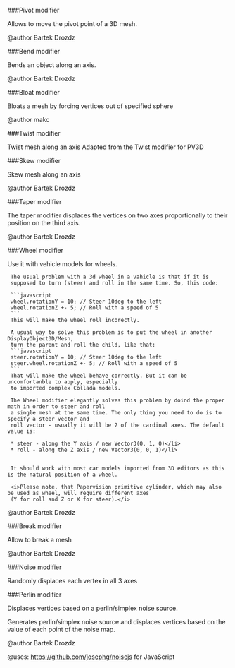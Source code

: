 
###Pivot modifier 

Allows to move the pivot point of a 3D mesh.

@author Bartek Drozdz
 



###Bend modifier 

Bends an object along an axis. 

@author Bartek Drozdz
 



###Bloat modifier 

Bloats a mesh by forcing vertices out of specified sphere

@author makc
 



###Twist modifier 

Twist mesh along an axis
Adapted from the Twist modifier for PV3D




###Skew modifier 

Skew mesh along an axis

@author Bartek Drozdz
 



###Taper modifier 

The taper modifier displaces the vertices on two axes proportionally to their position on the third axis.

@author Bartek Drozdz
 



###Wheel modifier 

Use it with vehicle models for wheels.

     The usual problem with a 3d wheel in a vahicle is that if it is 
     supposed to turn (steer) and roll in the same time. So, this code:
     
     ```javascript
     wheel.rotationY = 10; // Steer 10deg to the left
     wheel.rotationZ +- 5; // Roll with a speed of 5
     ```
     This will make the wheel roll incorectly.
     
     A usual way to solve this problem is to put the wheel in another DisplayObject3D/Mesh, 
     turn the parent and roll the child, like that:
     ```javascript
     steer.rotationY = 10; // Steer 10deg to the left
     steer.wheel.rotationZ +- 5; // Roll with a speed of 5
     ```
     That will make the wheel behave correctly. But it can be uncomfortanble to apply, especially
     to imported complex Collada models.
     
     The Wheel modifier elegantly solves this problem by doind the proper math in order to steer and roll 
     a single mesh at the same time. The only thing you need to do is to specify a steer vector and 
     roll vector - usually it will be 2 of the cardinal axes. The default value is:
     
     * steer - along the Y axis / new Vector3(0, 1, 0)</li>
     * roll - along the Z axis / new Vector3(0, 0, 1)</li>
     
     
     It should work with most car models imported from 3D editors as this is the natural position of a wheel.
     
     <i>Please note, that Papervision primitive cylinder, which may also be used as wheel, will require different axes
     (Y for roll and Z or X for steer).</i>
 
@author Bartek Drozdz

 


###Break modifier 

Allow to break a mesh

@author Bartek Drozdz
 



###Noise modifier 

Randomly displaces each vertex in all 3 axes

 



###Perlin modifier 

 Displaces vertices based on a perlin/simplex noise source.

 Generates perlin/simplex noise source and displaces vertices 
 based on the value of each point of the noise map.
 
 @author Bartek Drozdz

 @uses: https://github.com/josephg/noisejs for JavaScript
 
